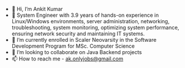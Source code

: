 - 👋 Hi, I’m Ankit Kumar
- 👀 System Engineer with 3.9 years of hands-on experience in Linux/Windows environments, server administration, networking, troubleshooting, system monitoring, optimizing system performance, ensuring network security and maintaining IT systems.
- 🌱 I’m currently enrolled in Scaler Neovarsity in the Software Development Program for MSc. Computer Science
- 💞️ I’m looking to collaborate on Java Backend projects
- 📫 How to reach me - ak.onlyjobs@gmail.com

<!---
ankitkumar1999/ankitkumar1999 is a ✨ special ✨ repository because its `README.md` (this file) appears on your GitHub profile.
You can click the Preview link to take a look at your changes.
--->
